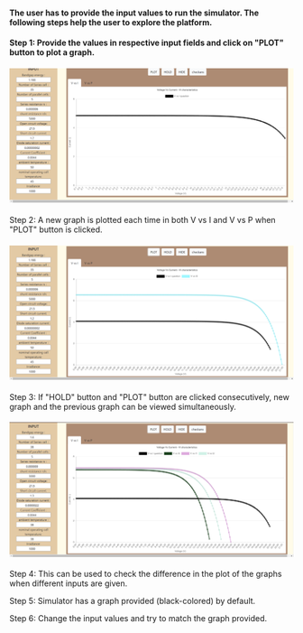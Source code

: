 #### The user has to provide the input values to run the simulator. The following steps help the user to explore the platform. 
#### Step 1: Provide the values in respective input fields and click on "PLOT" button to plot a graph. 
#### ![procedure for experiment 8 step 1 ](./images/Capture_Experiment8_Basic_Simulator_1.png)
Step 2: A new graph is plotted each time in both V vs I and V vs P when "PLOT" button is clicked.
#### ![Procedure for experiment 8 step 2 ](./images/Capture_Experiment8_Basic_Simulator_2.png)
Step 3: If "HOLD" button and "PLOT" button are clicked consecutively, new graph and the previous graph can be viewed simultaneously.
#### ![procedure for expriment 8 step 3 ](./images/Capture_Experiment8_Basic_Simulator_3.png)
Step 4: This can be used to check the difference in the plot of the graphs when different inputs are given.

Step 5: Simulator has a graph provided (black-colored) by default.

Step 6: Change the input values and try to match the graph provided.